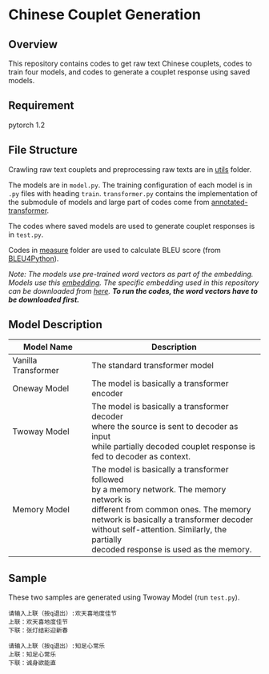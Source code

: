 # Chinese Couplet Generation

## Overview

This repository contains codes to get raw text Chinese couplets, codes to train four models, and codes to generate a couplet response using saved models.

## Requirement

pytorch 1.2

## File Structure

Crawling raw text couplets and preprocessing raw texts are in [utils](./utils) folder.

The models are in ```model.py```. The training configuration of each model is in ```.py``` files with heading ```train```. ```transformer.py``` contains the implementation of the submodule of models and large part of codes come from [annotated-transformer](https://github.com/harvardnlp/annotated-transformer).

The codes where saved models are used to generate couplet responses is in ```test.py```.

Codes in [measure](./measure) folder are used to calculate BLEU score (from [BLEU4Python](https://github.com/zhyack/BLEU4Python)).

*Note: The models use pre-trained word vectors as part of the embedding. Models use this [embedding](https://github.com/Embedding/Chinese-Word-Vectors). The specific embedding used in this repository can be downloaded from [here](https://pan.baidu.com/s/1vPSeUsSiWYXEWAuokLR0qQ). **To run the codes, the word vectors have to be downloaded first.***

## Model Description


| Model Name | Description |
| - | - |
| Vanilla Transformer | The standard transformer model |
| Oneway Model | The model is basically a transformer encoder |
| Twoway Model | The model is basically a transformer decoder <br />where the source is sent to decoder as input <br />while partially decoded couplet response is <br />fed to decoder as context. |
| Memory Model | The model is basically a transformer followed <br />by a memory network. The memory network is <br />different from common ones. The memory <br />network is basically a transformer decoder <br />without self-attention. Similarly, the partially <br />decoded response is used as the memory. |

## Sample

These two samples are generated using Twoway Model (run ```test.py```).

```
请输入上联（按q退出）:欢天喜地度佳节
上联：欢天喜地度佳节
下联：张灯结彩迎新春
```

```
请输入上联（按q退出）:知足心常乐
上联：知足心常乐
下联：诚身欲能直
```
